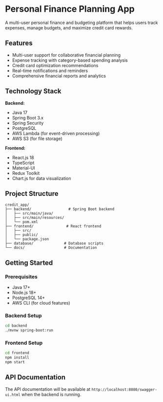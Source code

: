 # Personal Finance Planning App

A multi-user personal finance and budgeting platform that helps users track expenses, manage budgets, and maximize credit card rewards.

## Features

- Multi-user support for collaborative financial planning
- Expense tracking with category-based spending analysis
- Credit card optimization recommendations
- Real-time notifications and reminders
- Comprehensive financial reports and analytics

## Technology Stack

**Backend:**
- Java 17
- Spring Boot 3.x
- Spring Security
- PostgreSQL
- AWS Lambda (for event-driven processing)
- AWS S3 (for file storage)

**Frontend:**
- React.js 18
- TypeScript
- Material-UI
- Redux Toolkit
- Chart.js for data visualization

## Project Structure

```
credit_app/
├── backend/                 # Spring Boot backend
│   ├── src/main/java/
│   ├── src/main/resources/
│   └── pom.xml
├── frontend/               # React frontend
│   ├── src/
│   ├── public/
│   └── package.json
├── database/              # Database scripts
└── docs/                  # Documentation
```

## Getting Started

### Prerequisites
- Java 17+
- Node.js 18+
- PostgreSQL 14+
- AWS CLI (for cloud features)

### Backend Setup
```bash
cd backend
./mvnw spring-boot:run
```

### Frontend Setup
```bash
cd frontend
npm install
npm start
```

## API Documentation
The API documentation will be available at `http://localhost:8080/swagger-ui.html` when the backend is running.
